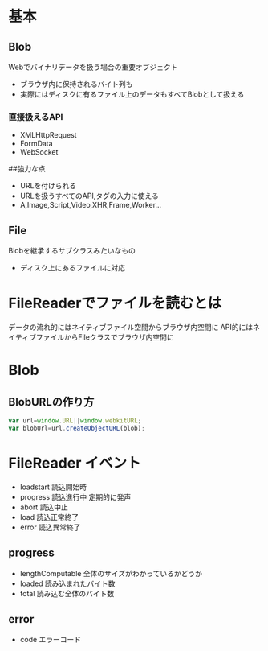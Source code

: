 # 基本 #
## Blob ##
Webでバイナリデータを扱う場合の重要オブジェクト
* ブラウザ内に保持されるバイト列も
* 実際にはディスクに有るファイル上のデータもすべてBlobとして扱える
### 直接扱えるAPI
* XMLHttpRequest
* FormData
* WebSocket

##強力な点
* URLを付けられる
* URLを扱うすべてのAPI,タグの入力に使える
* A,Image,Script,Video,XHR,Frame,Worker...


## File ##
Blobを継承するサブクラスみたいなもの
* ディスク上にあるファイルに対応

# FileReaderでファイルを読むとは
データの流れ的にはネイティブファイル空間からブラウザ内空間に
API的にはネイティブファイルからFileクラスでブラウザ内空間に

# Blob #

## BlobURLの作り方 ##

```javascript
var url=window.URL||window.webkitURL;
var blobUrl=url.createObjectURL(blob);
```

# FileReader イベント #
* loadstart 読込開始時
* progress 読込進行中 定期的に発声
* abort 読込中止
* load 読込正常終了
* error 読込異常終了

## progress ##
* lengthComputable 全体のサイズがわかっているかどうか
* loaded 読み込まれたバイト数
* total 読み込む全体のバイト数

## error ##
* code エラーコード
